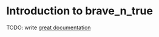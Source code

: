 # Introduction to brave_n_true

TODO: write [great documentation](http://jacobian.org/writing/what-to-write/)
